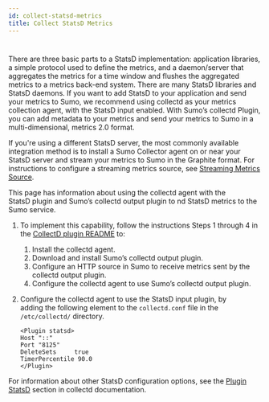 ```yaml
---
id: collect-statsd-metrics
title: Collect StatsD Metrics
---
```


#

There are three basic parts to a StatsD implementation: application libraries, a simple protocol used to define the metrics, and a daemon/server that aggregates the metrics for a time window and flushes the aggregated metrics to a metrics back-end system. There are many StatsD libraries and StatsD daemons. If you want to add StatsD to your application and send your metrics to Sumo, we recommend using collectd as your metrics collection agent, with the StatsD input enabled. With Sumo’s collectd Plugin, you can add metadata to your metrics and send your metrics to Sumo in a multi-dimensional, metrics 2.0 format. 

If you're using a different StatsD server, the most commonly available integration method is to install a Sumo Collector agent on or near your StatsD server and stream your metrics to Sumo in the Graphite format. For instructions to configure a streaming metrics source, see [Streaming Metrics Source](../sources/installed-collectors/streaming-metrics-source.md).

This page has information about using the collectd agent with the StatsD plugin and Sumo’s collectd output plugin to  nd StatsD metrics to the Sumo service.

1. To implement this capability, follow the instructions Steps 1 through 4 in the [CollectD plugin README](https://github.com/SumoLogic/sumologic-collectd-plugin) to:

   1. Install the collectd agent.
   1. Download and install Sumo’s collectd output plugin.
   1. Configure an HTTP source in Sumo to receive metrics sent by the collectd output plugin.
   1. Configure the collectd agent to use Sumo’s collectd output plugin.

1. Configure the collectd agent to use the StatsD input plugin, by adding the following element to the `collectd.conf` file in the `/etc/collectd/` directory.

    ```
    <Plugin statsd>
    Host "::"
    Port "8125"
    DeleteSets     true
    TimerPercentile 90.0
    </Plugin>
    ```

For information about other StatsD configuration options, see the [Plugin StatsD](https://collectd.org/documentation/manpages/collectd.conf.5.shtml#plugin_statsd) section in collectd documentation.   
 
